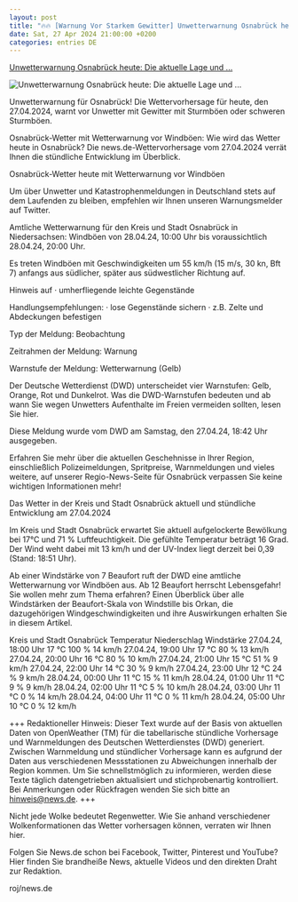 ```yaml
---
layout: post
title: "🔥🔥 [Warnung Vor Starkem Gewitter] Unwetterwarnung Osnabrück heute: Die aktuelle Lage und ..."
date: Sat, 27 Apr 2024 21:00:00 +0200
categories: entries DE
---
```

[Unwetterwarnung Osnabrück heute: Die aktuelle Lage und ...](https://www.news.de/lokales/855976532/unwetter-osnabrueck-aktuell-in-wettervorhersage-fuer-heute-27-04-2024-dwd-unwetterwarnung-vor-gewitter-wind-und-hagel-und-wetter-stuendlich/1/)

![Unwetterwarnung Osnabrück heute: Die aktuelle Lage und ...](https://media.news.de/images/857727231/images/a1/0a/427f4f64dcc6d8354c33a5fe8de5/nopic/no_pic/1200/675/1/1/-/70/1024/576/-/-/wettervorhersage-es-wird-windig_857727231_1200x675_a7179265626ec2c129ed9c9ab5e4a0e3.jpg)

Unwetterwarnung für Osnabrück! Die Wettervorhersage für heute, den 27.04.2024, warnt vor Unwetter mit Gewitter mit Sturmböen oder schweren Sturmböen.

Osnabrück-Wetter mit Wetterwarnung vor Windböen: Wie wird das Wetter heute in Osnabrück? Die news.de-Wettervorhersage vom 27.04.2024 verrät Ihnen die stündliche Entwicklung im Überblick.

Osnabrück-Wetter heute mit Wetterwarnung vor Windböen

Um über Unwetter und Katastrophenmeldungen in Deutschland stets auf dem Laufenden zu bleiben, empfehlen wir Ihnen unseren Warnungsmelder auf Twitter.

Amtliche Wetterwarnung für den Kreis und Stadt Osnabrück in Niedersachsen: Windböen von 28.04.24, 10:00 Uhr bis voraussichtlich 28.04.24, 20:00 Uhr.

Es treten Windböen mit Geschwindigkeiten um 55 km/h (15 m/s, 30 kn, Bft 7) anfangs aus südlicher, später aus südwestlicher Richtung auf.

Hinweis auf · umherfliegende leichte Gegenstände

Handlungsempfehlungen: · lose Gegenstände sichern · z.B. Zelte und Abdeckungen befestigen

Typ der Meldung: Beobachtung

Zeitrahmen der Meldung: Warnung

Warnstufe der Meldung: Wetterwarnung (Gelb)

Der Deutsche Wetterdienst (DWD) unterscheidet vier Warnstufen: Gelb, Orange, Rot und Dunkelrot. Was die DWD-Warnstufen bedeuten und ab wann Sie wegen Unwetters Aufenthalte im Freien vermeiden sollten, lesen Sie hier.

Diese Meldung wurde vom DWD am Samstag, den 27.04.24, 18:42 Uhr ausgegeben.

Erfahren Sie mehr über die aktuellen Geschehnisse in Ihrer Region, einschließlich Polizeimeldungen, Spritpreise, Warnmeldungen und vieles weitere, auf unserer Regio-News-Seite für Osnabrück verpassen Sie keine wichtigen Informationen mehr!

Das Wetter in der Kreis und Stadt Osnabrück aktuell und stündliche Entwicklung am 27.04.2024

Im Kreis und Stadt Osnabrück erwartet Sie aktuell aufgelockerte Bewölkung bei 17°C und 71 % Luftfeuchtigkeit. Die gefühlte Temperatur beträgt 16 Grad. Der Wind weht dabei mit 13 km/h und der UV-Index liegt derzeit bei 0,39 (Stand: 18:51 Uhr).

Ab einer Windstärke von 7 Beaufort ruft der DWD eine amtliche Wetterwarnung vor Windböen aus. Ab 12 Beaufort herrscht Lebensgefahr! Sie wollen mehr zum Thema erfahren? Einen Überblick über alle Windstärken der Beaufort-Skala von Windstille bis Orkan, die dazugehörigen Windgeschwindigkeiten und ihre Auswirkungen erhalten Sie in diesem Artikel.

Kreis und Stadt Osnabrück Temperatur Niederschlag Windstärke 27.04.24, 18:00 Uhr 17 °C 100 % 14 km/h 27.04.24, 19:00 Uhr 17 °C 80 % 13 km/h 27.04.24, 20:00 Uhr 16 °C 80 % 10 km/h 27.04.24, 21:00 Uhr 15 °C 51 % 9 km/h 27.04.24, 22:00 Uhr 14 °C 30 % 9 km/h 27.04.24, 23:00 Uhr 12 °C 24 % 9 km/h 28.04.24, 00:00 Uhr 11 °C 15 % 11 km/h 28.04.24, 01:00 Uhr 11 °C 9 % 9 km/h 28.04.24, 02:00 Uhr 11 °C 5 % 10 km/h 28.04.24, 03:00 Uhr 11 °C 0 % 14 km/h 28.04.24, 04:00 Uhr 11 °C 0 % 11 km/h 28.04.24, 05:00 Uhr 10 °C 0 % 12 km/h

+++ Redaktioneller Hinweis: Dieser Text wurde auf der Basis von aktuellen Daten von OpenWeather (TM) für die tabellarische stündliche Vorhersage und Warnmeldungen des Deutschen Wetterdienstes (DWD) generiert. Zwischen Warnmeldung und stündlicher Vorhersage kann es aufgrund der Daten aus verschiedenen Messstationen zu Abweichungen innerhalb der Region kommen. Um Sie schnellstmöglich zu informieren, werden diese Texte täglich datengetrieben aktualisiert und stichprobenartig kontrolliert. Bei Anmerkungen oder Rückfragen wenden Sie sich bitte an hinweis@news.de. +++

Nicht jede Wolke bedeutet Regenwetter. Wie Sie anhand verschiedener Wolkenformationen das Wetter vorhersagen können, verraten wir Ihnen hier.

Folgen Sie News.de schon bei Facebook, Twitter, Pinterest und YouTube? Hier finden Sie brandheiße News, aktuelle Videos und den direkten Draht zur Redaktion.

roj/news.de

